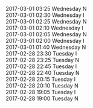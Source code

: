 2017-03-01 03:25 Wednesday  N  
2017-03-01 02:30 Wednesday  I  
2017-03-01 02:25 Wednesday  N  
2017-03-01 02:10 Wednesday  I  
2017-03-01 02:05 Wednesday  N  
2017-03-01 02:00 Wednesday  I  
2017-03-01 01:40 Wednesday  N  
2017-02-28 23:30 Tuesday  I  
2017-02-28 23:25 Tuesday  N  
2017-02-28 22:45 Tuesday  I  
2017-02-28 22:40 Tuesday  N  
2017-02-28 20:15 Tuesday  I  
2017-02-28 20:10 Tuesday  N  
2017-02-28 19:05 Tuesday  I  
2017-02-28 19:00 Tuesday  N  
